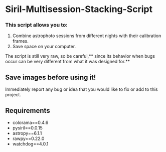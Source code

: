 # Siril-Multisession-Stacking-Script

### This script allows you to:
1. Combine astrophoto sessions from different nights with their calibration frames.
2. Save space on your computer.

The script is still very raw, so be careful,** since its behavior when bugs occur can be very different from what it was designed for.**

## **Save images before using it!** 
Immediately report any bug or idea that you would like to fix or add to this project.

## Requirements
- colorama==0.4.6
- pysiril==0.0.15
- astropy==6.1.1
- rawpy==0.22.0
- watchdog==4.0.1
